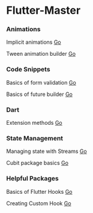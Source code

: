 # Flutter-Master

### Animations

Implicit animations [Go](/Animations/Implicit%20Animations)

Tween animation builder [Go](/Animations/Tween%20Animation%20Builder)

### Code Snippets

Basics of form validation [Go](/Code%20Snippets/Form%20Validation)

Basics of future builder [Go](/Code%20Snippets/Future%20Builder)

### Dart

Extension methods [Go](/Dart/Extension%20Methods)

### State Management

Managing state with Streams [Go](/State%20Management/Managing%20state%20with%20Streams)

Cubit package basics [Go](/State%20Management/Cubit%20basics)

### Helpful Packages

Basics of Flutter Hooks [Go](/Helpful%20Packages/flutter_hooks/baiscs)

Creating Custom Hook [Go](/Helpful%20Packages/flutter_hooks/custom%20hooks)
